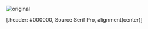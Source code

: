 ![original](../../themes/seancdavis/backgrounds/bg-lime-twitter.png)

[.header: #000000, Source Serif Pro, alignment(center)]
